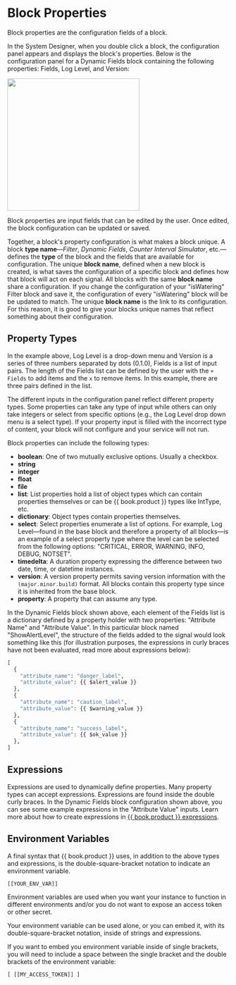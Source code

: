 # Block Properties

Block properties are the configuration fields of a block.

In the System Designer, when you double click a block, the configuration panel appears and displays the block's properties. Below is the configuration panel for a Dynamic Fields block containing the following properties: Fields, Log Level, and Version:

<img src="/img/DF-block-config.png" width="300" />

Block properties are input fields that can be edited by the user. Once edited, the block configuration can be updated or saved.

Together, a block's property configuration is what makes a block unique. A block **type name**—_Filter_, _Dynamic Fields_, _Counter Interval Simulator_, etc.—defines the **type** of the block and the fields that are available for configuration. The unique **block name**, defined when a new block is created, is what saves the configuration of a specific block and defines how that block will act on each signal. All blocks with the same **block name** share a configuration. If you change the configuration of your "isWatering" Filter block and save it, the configuration of every "isWatering" block will be be updated to match. The unique **block name** is the link to its configuration. For this reason, it is good to give your blocks unique names that reflect something about their configuration.

## Property Types

In the example above, Log Level is a drop-down menu and Version is a series of three numbers separated by dots (0.1.0), Fields is a list of input pairs. The length of the Fields list can be defined by the user with the `+ Fields` to add items and the `x` to remove items. In this example, there are three pairs defined in the list.

The different inputs in the configuration panel reflect different property types. Some properties can take any type of input while others can only take integers or select from specific options (e.g., the Log Level drop down menu is a select type). If your property input is filled with the incorrect type of content, your block will not configure and your service will not run.

Block properties can include the following types:
  - **boolean**: One of two mutually exclusive options. Usually a checkbox.
  - **string**
  - **integer**
  - **float**
  - **file**
  - **list**: List properties hold a list of object types which can contain properties themselves or can be {{ book.product }} types like IntType, etc.
  - **dictionary**: Object types contain properties themselves.
  - **select**: Select properties enumerate a list of options. For example, Log Level—found in the base block and therefore a property of all blocks—is an example of a select property type where the level can be selected from the following options: "CRITICAL, ERROR, WARNING, INFO, DEBUG, NOTSET".
  - **timedelta**: A duration property expressing the difference between two date, time, or datetime instances.
  - **version**: A version property permits saving version information with the `(major.minor.build)` format. All blocks contain this property type since it is inherited from the base block.
  - **property**: A property that can assume any type.

In the Dynamic Fields block shown above, each element of the Fields list is a dictionary defined by a property holder with two properties: "Attribute Name" and "Attribute Value". In this particular block named "ShowAlertLevel", the structure of the fields added to the signal would look something like this (for illustration purposes, the expressions in curly braces have not been evaluated, read more about expressions below):

```python
[
  {
    "attribute_name": "danger_label",
    "attribute_value": {{ $alert_value }}
  },
  {
    "attribute_name": "caution_label",
    "attribute_value": {{ $warning_value }}
  },
  {
    "attribute_name": "success_label",
    "attribute_value": {{ $ok_value }}
  },
]
```

## Expressions

Expressions are used to dynamically define properties. Many property types can accept expressions. Expressions are found inside the double curly braces. In the Dynamic Fields block configuration shown above, you can see some example expressions in the "Attribute Value" inputs. Learn more about how to create expressions in [{{ book.product }} expressions](./expressions.html).

## Environment Variables

A final syntax that {{ book.product }} uses, in addition to the above types and expressions, is the double-square-bracket notation to indicate an environment variable.

`[[YOUR_ENV_VAR]]`

Environment variables are used when you want your instance to function in different environments and/or you do not want to expose an access token or other secret.

Your environment variable can be used alone, or you can embed it, with its double-square-bracket notation, inside of strings and expressions.

If you want to embed you environment variable inside of single brackets, you will need to include a space between the single bracket and the double brackets of the environment variable:

```[ [[MY_ACCESS_TOKEN]] ]```
